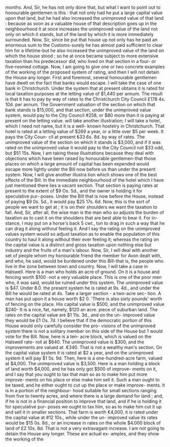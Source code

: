 months. And, Sir, he has not only done that, but what I want to point out to honourable gentlemen is this : that not only had he put a large capital value upon that land, but he had also increased the unimproved value of that land : because as soon as a valuable house of that description goes up in the neighbourhood it at once increases the unimproved value of the land not only on which it stands, but of the land by which it is more immediately surrounded. Now, Sir, since be put that house up not only has he paid an enormous sum to the Customs-surely he has almost paid sufficient to clear him for a lifetime-but he also increased the unimproved value of the land on which the house stood ; so he at once became subject to more extensive taxation than his predecessor did, who lived on that section in a four- or five-roomed cottage. Now, I am going to give one or two concrete examples of the working of the proposed system of rating, and then I will not detain the House any longer. First and foremost, several honourable gentlemen have dwelt on the fact that banks would escape. I will take the case of one bank in Christchurch. Under the system that at present obtains it is rated for local taxation purposes at the letting value of $1,440 per annum. The result is that it has to pay by way of rates to the Christchurch City Council £178 4s. 10d. per annum. The Government valuation of the section on which that bank stands is $15,000, and that section, under the unimproved value system, would pay to the City Council #258, or $80 more than it is paying at present on the letting value. will take another illustration; I will take a hotel, which I need not name, but it is a well- known hostelry in Christchurch. That hotel is rated at a letting value of $269 a year, or a little over $5 per week. It pays the City Coun- cil at present ₺33 6s. 8d. by way of rates. The unimproved value of the section on which it stands is $3,000, and if it was rated on the unimproved value it would pay to the City Council not $33 odd, but $51 15s. Now, I am taking these illustrations because they deal with objections which have been raised by honourable gentlemen-that those places on which a large amount of capital has been expended would escape more lightly under the Bill now before us than under the present system. Now, I will give another illustra tion which shows one of the best effects of the Bill. In the immediate neighbourhood of the hotel which I have just mentioned there lies a vacant section. That section is paying rates at present to the extent of $9 Os. 5d., and the owner is holding it for speculative pur- poses. Under the Bill that is now before the House, instead of paying $9 0s. 5d., it would pay $25 17s. 6d. Now, this is the sort of people we want to get at ; it is on their shoulders we want the taxation to fall. And, Sir, after all, the wise man is the man who so adjusts the burden of taxation as to cast it on the shoulders that are best able to bear it. For in- stance, I may put on a horse's back 5 cwt., ton to drag in such a way that he can drag it along without feeling it. And I say the rating on the unimproved values system would so adjust taxation as to enable the population of this country to haul it along without their ever feeling it; whereas the rating on the capital value is a distinct and gross taxation upon nothing else but industry and the fruits of a man's labour. Now, Sir, I will deal with another set of people whom my honourable friend the member for Avon dealt with, and who, he said, would be burdened under this Bill-that is, the people who live in the zone between town and country. Now, I will take a case in Halswell. Here is a man who holds an acre of ground. On it is a house and fencing worth $100 -not a very valuable place. This is one of the poor men who, it was said, would be ruined under this system. The unimproved value is $47. Under 8.0. the present system he is rated at 9s. 4d., and under the Bill he would be rated at 4s. Take a larger section - a two-acre sec- tion. A man has put upon it a house worth $2 0. 'There is also sixty pounds' worth of fencing on the place. His capital value is $500, and the unimproved value $240- It is a nice, fat, namely, $120 an acre. piece of suburban land. The rates on the capital value are $1 11s. 3d., and on the un- improved value they would be £1 Os. 7d. I believe that if the democratic portion of this House would only carefully consider the pro- visions of the unimproved system there is not a solitary member on this side of the House but 1 would vote for the Bill. Now, here is a ten- acre block, which is valued on the Halswell rate- roll at $640. The unimproved value is $300, and the improvements are valued at .€340. That is not a wealthy man's section. On the capital value system it is rated at $2 a year, and on the unimproved system it will pay $1 5s. 9d. Then, here is a one-hundred-acre farm, valued at $4,000. The unimproved value is $3,500. Here is a man holding a block of land worth $4,000, and he has only got $500 of improve- ments on it, and I say that you ought to tax that man so as to make him put more improve- ments on his place or else make him sell it. Such a man ought to be taxed, and he either ought to cut up the place or make improve- ments. It is in a portion of the neighbour- hood suitable for small sections ranging from five to twenty acres, and where there is a large demand for land ; and, if he is not in a financial position to improve that land, and if he is holding it for speculative pur- poses we ought to tax him, so as to make him cut it up and sell it in smaller sections. That farm is worth €4,000, it is rated under the capital value at #12 10s., while under the un- improved value its rates would be $15 0s. 8d., or an increase in rates on the whole $4.000 block of land of £2 10s. 8d. That is not a very extravagant increase. I am not going to detain the House any longer. These are actual ex- amples, and they show the working of the 
